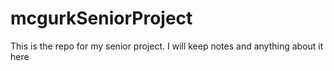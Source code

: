 # mcgurkSeniorProject
This is the repo for my senior project. I will keep notes and anything about it here

